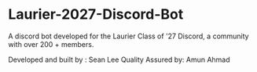 # Laurier-2027-Discord-Bot

A discord bot developed for the Laurier Class of '27 Discord, a community with over 200 + members.

Developed and built by : Sean Lee
Quality Assured by: Amun Ahmad
